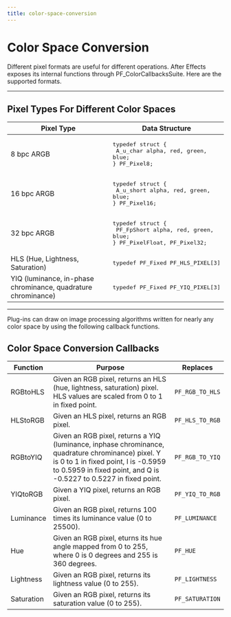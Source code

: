 ```yaml
---
title: color-space-conversion
---
```

# Color Space Conversion

Different pixel formats are useful for different operations. After Effects exposes its internal functions through PF_ColorCallbacksSuite. Here are the supported formats.

---

## Pixel Types For Different Color Spaces

|                          Pixel Type                           |                                                  Data Structure                                                   |
| ------------------------------------------------------------- | ----------------------------------------------------------------------------------------------------------------- |
| 8 bpc ARGB                                                    | <pre lang="cpp">typedef struct {<br/>  A_u_char alpha, red, green, blue;<br/>} PF_Pixel8;</pre>                   |
| 16 bpc ARGB                                                   | <pre lang="cpp">typedef struct {<br/>  A_u_short alpha, red, green, blue;<br/>} PF_Pixel16;</pre>                 |
| 32 bpc ARGB                                                   | <pre lang="cpp">typedef struct {<br/>  PF_FpShort alpha, red, green, blue;<br/>} PF_PixelFloat, PF_Pixel32;</pre> |
| HLS (Hue, Lightness, Saturation)                              | <pre lang="cpp">typedef PF_Fixed PF_HLS_PIXEL[3]</pre>                                                            |
| YIQ (luminance, in-phase chrominance, quadrature chrominance) | <pre lang="cpp">typedef PF_Fixed PF_YIQ_PIXEL[3]</pre>                                                            |

---

Plug-ins can draw on image processing algorithms written for nearly any color space by using the following callback functions.

## Color Space Conversion Callbacks

|  Function  |                                                                                                     Purpose                                                                                                     |    Replaces     |
| ---------- | --------------------------------------------------------------------------------------------------------------------------------------------------------------------------------------------------------------- | --------------- |
| RGBtoHLS   | Given an RGB pixel, returns an HLS (hue, lightness, saturation) pixel. HLS values are scaled from 0 to 1 in fixed point.                                                                                        | `PF_RGB_TO_HLS` |
| HLStoRGB   | Given an HLS pixel, returns an RGB pixel.                                                                                                                                                                       | `PF_HLS_TO_RGB` |
| RGBtoYIQ   | Given an RGB pixel, returns a YIQ (luminance, inphase chrominance, quadrature chrominance) pixel. Y is 0 to 1 in fixed point, I is -0.5959 to 0.5959 in fixed point, and Q is -0.5227 to 0.5227 in fixed point. | `PF_RGB_TO_YIQ` |
| YIQtoRGB   | Given a YIQ pixel, returns an RGB pixel.                                                                                                                                                                        | `PF_YIQ_TO_RGB` |
| Luminance  | Given an RGB pixel, returns 100 times its luminance value (0 to 25500).                                                                                                                                         | `PF_LUMINANCE`  |
| Hue        | Given an RGB pixel, eturns its hue angle mapped from 0 to 255, where 0 is 0 degrees and 255 is 360 degrees.                                                                                                     | `PF_HUE`        |
| Lightness  | Given an RGB pixel, returns its lightness value (0 to 255).                                                                                                                                                     | `PF_LIGHTNESS`  |
| Saturation | Given an RGB pixel, returns its saturation value (0 to 255).                                                                                                                                                    | `PF_SATURATION` |
